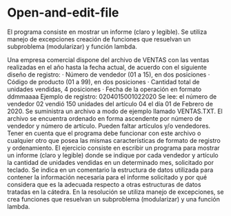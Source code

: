 # Open-and-edit-file
El programa consiste en mostrar un informe (claro y legible). Se utiliza manejo de excepciones
creación de funciones que resuelvan un subproblema (modularizar) y función lambda.

Una empresa comercial dispone del archivo de VENTAS con las ventas realizadas en el año
hasta la fecha actual, de acuerdo con el siguiente diseño de registro:
· Número de vendedor (01 a 15), en dos posiciones
· Código de producto (01 a 99), en dos posiciones
· Cantidad total de unidades vendidas, 4 posiciones
· Fecha de la operación en formato ddmmaaaa
Ejemplo de registro: 0204015001022020
Se lee: el número de vendedor 02 vendió 150 unidades del artículo 04 el día 01 de Febrero
de 2020.
Se suministra un archivo a modo de ejemplo llamado VENTAS.TXT. El archivo se encuentra
ordenado en forma ascendente por número de vendedor y número de artículo. Pueden faltar
artículos y/o vendedores. Tener en cuenta que el programa debe funcionar con este
archivo o cualquier otro que posea las mismas características de formato de registro y ordenamiento.
El ejercicio consiste en escribir un programa para mostrar un informe (claro y legible) donde
se indique por cada vendedor y artículo la cantidad de unidades vendidas en un determinado
mes, solicitado por teclado.
Se indica en un comentario la estructura de datos utilizada para contener la información necesaria
para el informe solicitado y por qué considera que es la adecuada respecto a otras
estructuras de datos tratadas en la cátedra.
En la resolución se utiliza manejo de excepciones, se crea funciones que resuelvan
un subproblema (modularizar) y una función lambda.
